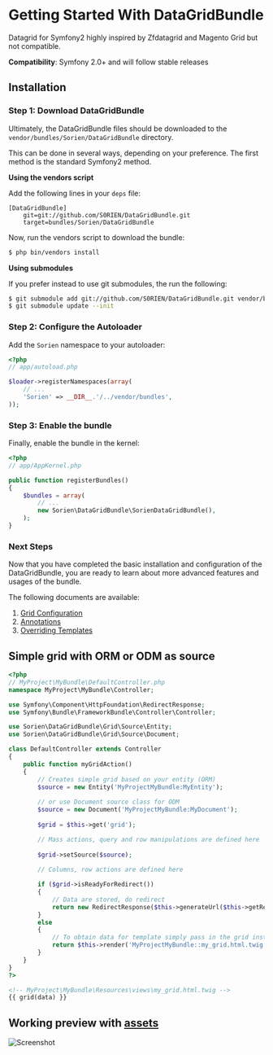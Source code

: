 Getting Started With DataGridBundle
===================================

Datagrid for Symfony2 highly inspired by Zfdatagrid and Magento Grid but not compatible.

**Compatibility**: Symfony 2.0+ and will follow stable releases

## Installation

### Step 1: Download DataGridBundle

Ultimately, the DataGridBundle files should be downloaded to the
`vendor/bundles/Sorien/DataGridBundle` directory.

This can be done in several ways, depending on your preference. The first
method is the standard Symfony2 method.

**Using the vendors script**

Add the following lines in your `deps` file:

```
[DataGridBundle]
    git=git://github.com/S0RIEN/DataGridBundle.git
    target=bundles/Sorien/DataGridBundle
```

Now, run the vendors script to download the bundle:

``` bash
$ php bin/vendors install
```

**Using submodules**

If you prefer instead to use git submodules, the run the following:

``` bash
$ git submodule add git://github.com/S0RIEN/DataGridBundle.git vendor/bundles/Sorien/DataGridBundle
$ git submodule update --init
```

### Step 2: Configure the Autoloader

Add the `Sorien` namespace to your autoloader:

``` php
<?php
// app/autoload.php

$loader->registerNamespaces(array(
    // ...
    'Sorien' => __DIR__.'/../vendor/bundles',
));
```

### Step 3: Enable the bundle

Finally, enable the bundle in the kernel:

``` php
<?php
// app/AppKernel.php

public function registerBundles()
{
    $bundles = array(
        // ...
		new Sorien\DataGridBundle\SorienDataGridBundle(),
    );
}
```

### Next Steps

Now that you have completed the basic installation and configuration of the
DataGridBundle, you are ready to learn about more advanced features and usages
of the bundle.

The following documents are available:

1. [Grid Configuration](https://github.com/SORIEN/DataGridBundle/blob/master/Resources/doc/grid_configuration.md)
2. [Annotations](https://github.com/SORIEN/DataGridBundle/blob/master/Resources/doc/annotations.md)
3. [Overriding Templates](https://github.com/SORIEN/DataGridBundle/blob/master/Resources/doc/overriding_templates.md)

## Simple grid with ORM or ODM as source

```php
<?php
// MyProject\MyBundle\DefaultController.php
namespace MyProject\MyBundle\Controller;

use Symfony\Component\HttpFoundation\RedirectResponse;
use Symfony\Bundle\FrameworkBundle\Controller\Controller;

use Sorien\DataGridBundle\Grid\Source\Entity;
use Sorien\DataGridBundle\Grid\Source\Document;

class DefaultController extends Controller
{
	public function myGridAction()
	{
		// Creates simple grid based on your entity (ORM)
		$source = new Entity('MyProjectMyBundle:MyEntity');
		
		// or use Document source class for ODM
		$source = new Document('MyProjectMyBundle:MyDocument');
		
		$grid = $this->get('grid');

		// Mass actions, query and row manipulations are defined here
		
		$grid->setSource($source);
		
		// Columns, row actions are defined here

		if ($grid->isReadyForRedirect())
		{
			// Data are stored, do redirect
			return new RedirectResponse($this->generateUrl($this->getRequest()->get('_route')));
		}
		else
		{
			// To obtain data for template simply pass in the grid instance
			return $this->render('MyProjectMyBundle::my_grid.html.twig', array('data' => $grid));
		}
	}
}
?>
```

```html
<!-- MyProject\MyBundle\Resources\views\my_grid.html.twig -->
{{ grid(data) }}
```

Working preview with [assets](https://github.com/S0RIEN/DataGridBundle/wiki/Working-preview-assets)
-----
<img src="http://vortex-portal.com/datagrid/grid2.png" alt="Screenshot" />
